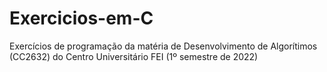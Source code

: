 # Exercicios-em-C

Exercícios de programação da matéria de Desenvolvimento de Algorítimos (CC2632) do Centro Universitário FEI (1º semestre de 2022)

